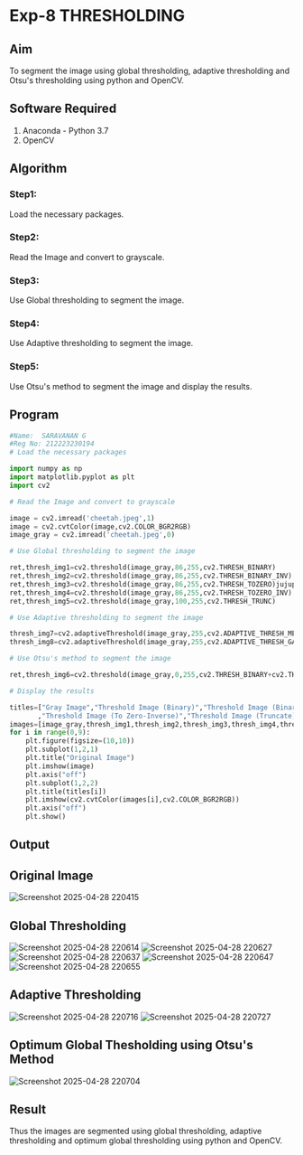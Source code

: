 # Exp-8  THRESHOLDING
## Aim
To segment the image using global thresholding, adaptive thresholding and Otsu's thresholding using python and OpenCV.

## Software Required
1. Anaconda - Python 3.7
2. OpenCV

## Algorithm

### Step1:
Load the necessary packages.

### Step2:
Read the Image and convert to grayscale.

### Step3:
Use Global thresholding to segment the image.

### Step4:
Use Adaptive thresholding to segment the image.

### Step5:
Use Otsu's method to segment the image and display the results.

## Program


```python
#Name:  SARAVANAN G
#Reg No: 212223230194
# Load the necessary packages

import numpy as np
import matplotlib.pyplot as plt
import cv2

# Read the Image and convert to grayscale

image = cv2.imread('cheetah.jpeg',1)
image = cv2.cvtColor(image,cv2.COLOR_BGR2RGB)
image_gray = cv2.imread('cheetah.jpeg',0)

# Use Global thresholding to segment the image

ret,thresh_img1=cv2.threshold(image_gray,86,255,cv2.THRESH_BINARY)
ret,thresh_img2=cv2.threshold(image_gray,86,255,cv2.THRESH_BINARY_INV)
ret,thresh_img3=cv2.threshold(image_gray,86,255,cv2.THRESH_TOZERO)jujupitr
ret,thresh_img4=cv2.threshold(image_gray,86,255,cv2.THRESH_TOZERO_INV)
ret,thresh_img5=cv2.threshold(image_gray,100,255,cv2.THRESH_TRUNC)

# Use Adaptive thresholding to segment the image

thresh_img7=cv2.adaptiveThreshold(image_gray,255,cv2.ADAPTIVE_THRESH_MEAN_C,cv2.THRESH_BINARY,11,2)
thresh_img8=cv2.adaptiveThreshold(image_gray,255,cv2.ADAPTIVE_THRESH_GAUSSIAN_C,cv2.THRESH_BINARY,11,2)

# Use Otsu's method to segment the image 

ret,thresh_img6=cv2.threshold(image_gray,0,255,cv2.THRESH_BINARY+cv2.THRESH_OTSU)

# Display the results

titles=["Gray Image","Threshold Image (Binary)","Threshold Image (Binary Inverse)","Threshold Image (To Zero)"
       ,"Threshold Image (To Zero-Inverse)","Threshold Image (Truncate)","Otsu","Adaptive Threshold (Mean)","Adaptive Threshold (Gaussian)"]
images=[image_gray,thresh_img1,thresh_img2,thresh_img3,thresh_img4,thresh_img5,thresh_img6,thresh_img7,thresh_img8]
for i in range(0,9):
    plt.figure(figsize=(10,10))
    plt.subplot(1,2,1)
    plt.title("Original Image")
    plt.imshow(image)
    plt.axis("off")
    plt.subplot(1,2,2)
    plt.title(titles[i])
    plt.imshow(cv2.cvtColor(images[i],cv2.COLOR_BGR2RGB))
    plt.axis("off")
    plt.show()

```
## Output

## Original Image
![Screenshot 2025-04-28 220415](https://github.com/user-attachments/assets/03b61205-4d8e-463c-84ef-eddf024c23d3)


## Global Thresholding

![Screenshot 2025-04-28 220614](https://github.com/user-attachments/assets/b3c70d98-2509-4fb9-874d-91ac1c3f7949)
![Screenshot 2025-04-28 220627](https://github.com/user-attachments/assets/e154151b-f0cf-47ca-a0e8-6e6a51db984c)
![Screenshot 2025-04-28 220637](https://github.com/user-attachments/assets/93a7de2a-de6a-48fc-b2e4-91ab85939ba6)
![Screenshot 2025-04-28 220647](https://github.com/user-attachments/assets/05243836-eaa2-4e4e-a21b-f2665fceca5f)
![Screenshot 2025-04-28 220655](https://github.com/user-attachments/assets/48654f89-7b73-4395-ad1a-132d0596303b)



## Adaptive Thresholding
![Screenshot 2025-04-28 220716](https://github.com/user-attachments/assets/89a4d25b-b6f7-481d-836b-f09aae4fe2e6)
![Screenshot 2025-04-28 220727](https://github.com/user-attachments/assets/173614fa-2cf5-4eb5-84de-1cde1ccde298)

## Optimum Global Thesholding using Otsu's Method

![Screenshot 2025-04-28 220704](https://github.com/user-attachments/assets/ffc153bc-fa39-4cf3-850f-7564289fd771)


## Result
Thus the images are segmented using global thresholding, adaptive thresholding and optimum global thresholding using python and OpenCV.
